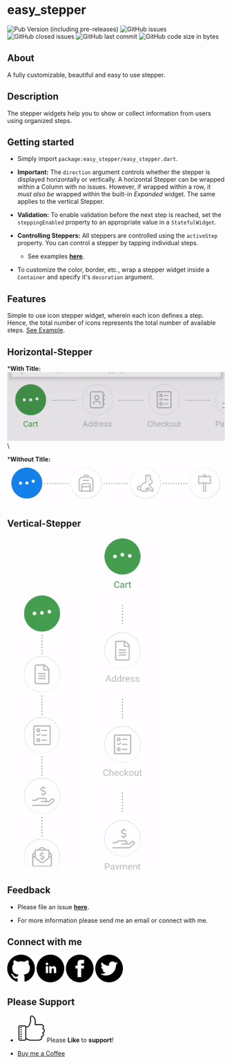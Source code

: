 # easy_stepper

![Pub Version (including pre-releases)](https://img.shields.io/pub/v/easy_stepper?include_prereleases)
![GitHub issues](https://img.shields.io/github/issues-raw/ma7moud3osman/easy_stepper)
![GitHub closed issues](https://img.shields.io/github/issues-closed/ma7moud3osman/easy_stepper)
![GitHub last commit](https://img.shields.io/github/last-commit/ma7moud3osman/easy_stepper)
![GitHub code size in bytes](https://img.shields.io/github/languages/code-size/ma7moud3osman/easy_stepper)

## About

A fully customizable, beautiful and easy to use stepper.

## Description

The stepper widgets help you to show or collect information from users using organized steps.

## Getting started

* Simply import `package:easy_stepper/easy_stepper.dart`.

* __Important:__ The `direction` argument controls whether the stepper is displayed horizontally or vertically. A horizontal Stepper can be wrapped within a Column with no issues. However, if wrapped within a row, it _must also be_ wrapped within the built-in _Expanded_ widget. The same applies to the vertical Stepper.

* __Validation:__ To enable validation before the next step is reached, set the `steppingEnabled` property to an appropriate value in a `StatefulWidget`.

* __Controlling Steppers:__ All steppers are controlled using the `activeStep` property. You can control a stepper by tapping individual steps.

    * See examples __[here](https://pub.dev/packages/easy_stepper/example)__.

* To customize the color, border, etc., wrap a stepper widget inside a `Container` and specify it's `decoration` argument.



## Features

Simple to use icon stepper widget, wherein each icon defines a step. Hence, the total number of icons represents the total number of available steps. [See Example](https://pub.dev/packages/easy_stepper/example).

## Horizontal-Stepper

*__With Title:__
![Horizontal-Stepper](https://github.com/ma7moud3osman/showcase/blob/main/easy_stepper/stepper-horizontal.gif)\

*__Without Title:__
![Horizontal-Stepper](https://github.com/ma7moud3osman/showcase/blob/main/easy_stepper/stepper_horizontal_2.gif)

## Vertical-Stepper

![Vertical-Stepper](https://github.com/ma7moud3osman/showcase/blob/main/easy_stepper/stepper_vertical.gif)  ![Vertical-Stepper](https://github.com/ma7moud3osman/showcase/blob/main/easy_stepper/stepper_vertical_2.gif)



## Feedback

* Please file an issue __[here](https://github.com/ma7moud3osman/easy_stepper/issues).__

* For more information please send me an email or connect with me.

## Connect with me

[![GitHub](https://github.com/ma7moud3osman/showcase/blob/main/icons/github.png)](https://github.com/ma7moud3osman)  [![LinkedIn](https://github.com/ma7moud3osman/showcase/blob/main/icons/linkedin.png)](https://www.linkedin.com/in/ma7moud3osman/)  [![Facebook](https://github.com/ma7moud3osman/showcase/blob/main/icons/facebook.png)](https://www.facebook.com/ma7moud3osmn/) [![Twitter](https://github.com/ma7moud3osman/showcase/blob/main/icons/twitter.png)](https://twitter.com/MaHmOuD_A_OsMaN) 

## Please Support

* ![Like](https://github.com/ma7moud3osman/showcase/blob/main/icons/thumbs_up.png) Please __Like__ to __support__!

* [Buy me a Coffee](https://www.buymeacoffee.com/ma7moud3osman)
